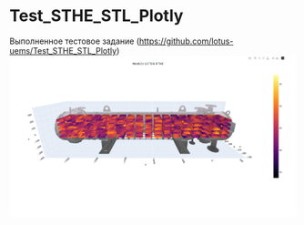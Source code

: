 # Test_STHE_STL_Plotly
Выполненное тестовое задание (https://github.com/lotus-uems/Test_STHE_STL_Plotly)
![alt text](https://github.com/Leonid-T/Test_STHE_STL_Plotly/blob/main/sthe_stl_model_22606154.png) 
